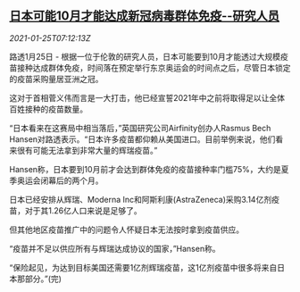 <!--1611559394000-->
[日本可能10月才能达成新冠病毒群体免疫--研究人员](https://cn.reuters.com/article/japan-covid19-study-0125-mon-idCNKBS29U0JG)
------

<div><i>2021-01-25T07:12:13Z</i></div><p>路透1月25日 - 根据一位于伦敦的研究人员，日本可能要到10月才能透过大规模疫苗接种达成群体免疫，时间落在预定举行东京奥运会的时间点之后，尽管日本锁定的疫苗采购量居亚洲之冠。</p><p>这对于首相菅义伟而言是一大打击，他已经宣誓2021年中之前将取得足以让全体百姓接种的疫苗数量。</p><p>“日本看来在这赛局中相当落后，”英国研究公司Airfinity创办人Rasmus Bech Hansen对路透表示。“日本许多疫苗都仰赖从美国进口。目前举例来说，他们看来很有可能无法拿到非常大量的辉瑞疫苗。”</p><p>Hansen称，日本要到10月前才会达到群体免疫的疫苗接种率门槛75%，大约是夏季奥运会闭幕后的两个月。</p><p>日本已经安排从辉瑞、Moderna Inc和阿斯利康(AstraZeneca)采购3.14亿剂疫苗，对于其1.26亿人口来说是足够了。</p><p>但其他地区疫苗推广中的问题令人怀疑日本无法按时拿到疫苗供应。</p><p>“疫苗并不足以供应所有与辉瑞达成协议的国家，”Hansen称。</p><p>“保险起见，为达到目标美国还需要1亿剂辉瑞疫苗，这1亿剂疫苗中很多将来自日本那部分。”(完)</p>
